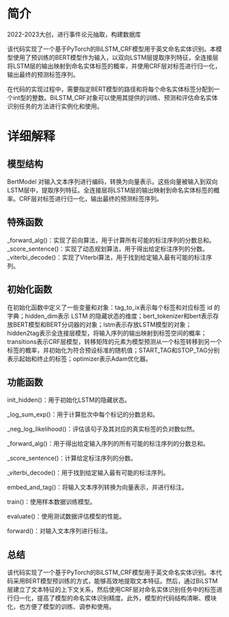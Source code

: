 # 简介
2022-2023大创，进行事件论元抽取，构建数据库

该代码实现了一个基于PyTorch的BiLSTM_CRF模型用于英文命名实体识别。本模型使用了预训练的BERT模型作为输入，以双向LSTM层提取序列特征，全连接层将LSTM层的输出映射到命名实体标签的概率，并使用CRF层对标签进行归一化，输出最终的预测标签序列。


在代码的实现过程中，需要指定BERT模型的路径和将每个命名实体标签分配到一个int型的整数。BiLSTM_CRF对象可以使用其提供的训练、预测和评估命名实体识别任务的方法进行实例化和使用。


# 详细解释


## 模型结构

BertModel 对输入文本序列进行编码，转换为向量表示。这些向量被输入到双向LSTM层中，提取序列特征。全连接层将LSTM层的输出映射到命名实体标签的概率。CRF层对标签进行归一化，输出最终的预测标签序列。


## 特殊函数

_forward_alg()：实现了前向算法，用于计算所有可能的标注序列的分数总和。
_score_sentence()：实现了动态规划算法，用于得出给定标注序列的分数。
_viterbi_decode()：实现了Viterbi算法，用于找到给定输入最有可能的标注序列。


## 初始化函数

在初始化函数中定义了一些变量和对象：tag_to_ix表示每个标签和对应标签 id 的字典；hidden_dim表示 LSTM 的隐藏状态的维度；bert_tokenizer和bert表示存放BERT模型和BERT分词器的对象；lstm表示存放LSTM模型的对象；hidden2tag表示全连接层模型，将输入序列的输出映射到标签空间的概率；transitions表示CRF层模型，转移矩阵的元素为模型预测从一个标签转移到另一个标签的概率，并初始化为符合预设标准的随机值；START_TAG和STOP_TAG分别表示起始和终止的标签；optimizer表示Adam优化器。


## 功能函数

init_hidden()：用于初始化LSTM的隐藏状态。


_log_sum_exp()：用于计算批次中每个标记的分数总和。


_neg_log_likelihood()：评估该句子及其对应的真实标签的负对数似然。


_forward_alg()：用于得出给定输入序列的所有可能的标注序列的分数总和。


_score_sentence()：计算给定标注序列的分数。


_viterbi_decode()：用于找到给定输入最有可能的标注序列。


embed_and_tag()：将输入文本序列转换为向量表示，并进行标注。


train()：使用样本数据训练模型。


evaluate()：使用测试数据评估模型的性能。


forward()：对输入文本序列进行标注。


## 总结

该代码实现了一个基于PyTorch的BiLSTM_CRF模型用于英文命名实体识别。本代码采用BERT模型预训练的方式，能够高效地提取文本特征。然后，通过BiLSTM层建立了文本特征的上下文关系，然后使用CRF层对命名实体识别任务中的标签进行归一化，提高了模型的命名实体识别精度。此外，模型的代码结构清晰、模块化，也方便了模型的训练、调参和使用。
